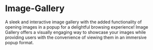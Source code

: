 # Image-Gallery
A sleek and interactive image gallery with the added functionality of opening images in a popup for a delightful browsing experience! Image Gallery offers a visually engaging way to showcase your images while providing users with the convenience of viewing them in an immersive popup format.
